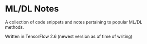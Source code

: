 # ML/DL Notes

A collection of code snippets and notes pertaining to popular ML/DL methods. 

Written in TensorFlow 2.6 (newest version as of time of writing)
